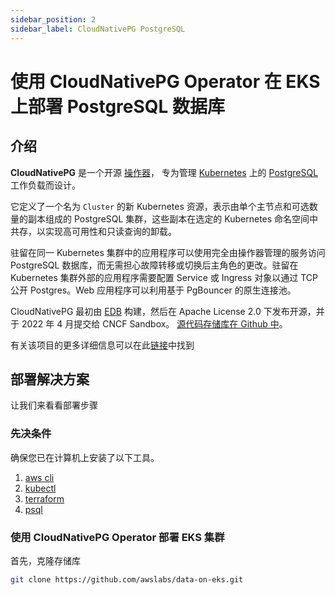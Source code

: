 ```yaml
---
sidebar_position: 2
sidebar_label: CloudNativePG PostgreSQL
---
```


# 使用 CloudNativePG Operator 在 EKS 上部署 PostgreSQL 数据库

## 介绍

**CloudNativePG** 是一个开源
[操作器](https://kubernetes.io/docs/concepts/extend-kubernetes/operator/)，
专为管理 [Kubernetes](https://kubernetes.io) 上的 [PostgreSQL](https://www.postgresql.org/) 工作负载而设计。

它定义了一个名为 `Cluster` 的新 Kubernetes 资源，表示由单个主节点和可选数量的副本组成的 PostgreSQL 集群，这些副本在选定的 Kubernetes 命名空间中共存，以实现高可用性和只读查询的卸载。

驻留在同一 Kubernetes 集群中的应用程序可以使用完全由操作器管理的服务访问 PostgreSQL 数据库，而无需担心故障转移或切换后主角色的更改。驻留在 Kubernetes 集群外部的应用程序需要配置 Service 或 Ingress 对象以通过 TCP 公开 Postgres。Web 应用程序可以利用基于 PgBouncer 的原生连接池。

CloudNativePG 最初由 [EDB](https://www.enterprisedb.com) 构建，然后在 Apache License 2.0 下发布开源，并于 2022 年 4 月提交给 CNCF Sandbox。
[源代码存储库在 Github 中](https://github.com/cloudnative-pg/cloudnative-pg)。

有关该项目的更多详细信息可以在此[链接](https://cloudnative-pg.io)中找到

## 部署解决方案

让我们来看看部署步骤

### 先决条件

确保您已在计算机上安装了以下工具。

1. [aws cli](https://docs.aws.amazon.com/cli/latest/userguide/install-cliv2.html)
2. [kubectl](https://Kubernetes.io/docs/tasks/tools/)
3. [terraform](https://learn.hashicorp.com/tutorials/terraform/install-cli)
4. [psql](https://formulae.brew.sh/formula/libpq)

### 使用 CloudNativePG Operator 部署 EKS 集群

首先，克隆存储库

```bash
git clone https://github.com/awslabs/data-on-eks.git
